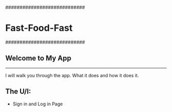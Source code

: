 ############################
#  Fast-Food-Fast
############################

<h2>Welcome to My App</h2>
<hr>
<p>I will walk you through the app. What it does and how it does it.</p>

<h2>The U/I:</h2>
<ul>
<li>Sign in and Log in Page</li>

</ul>
